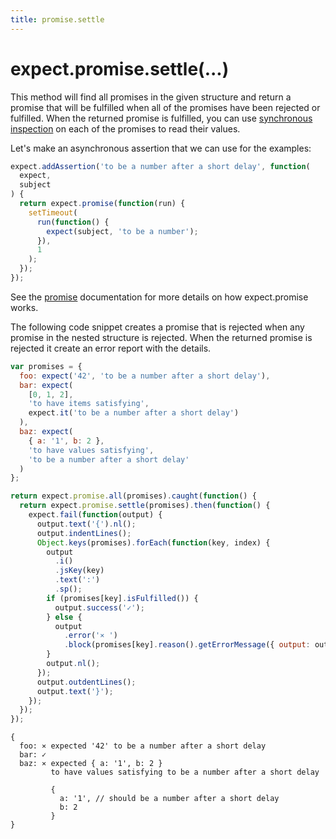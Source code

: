 ```yaml
---
title: promise.settle
---
```


# expect.promise.settle(...)

This method will find all promises in the given structure and return a
promise that will be fulfilled when all of the promises have been rejected or
fulfilled. When the returned promise is fulfilled, you can use
[synchronous inspection](https://github.com/petkaantonov/bluebird/blob/master/API.md#synchronous-inspection)
on each of the promises to read their values.

Let's make an asynchronous assertion that we can use for the examples:

```js
expect.addAssertion('to be a number after a short delay', function(
  expect,
  subject
) {
  return expect.promise(function(run) {
    setTimeout(
      run(function() {
        expect(subject, 'to be a number');
      }),
      1
    );
  });
});
```

See the [promise](../promise/) documentation for more details on how
expect.promise works.

The following code snippet creates a promise that is rejected when any
promise in the nested structure is rejected. When the returned promise
is rejected it create an error report with the details.

<!-- async:true -->
```js
var promises = {
  foo: expect('42', 'to be a number after a short delay'),
  bar: expect(
    [0, 1, 2],
    'to have items satisfying',
    expect.it('to be a number after a short delay')
  ),
  baz: expect(
    { a: '1', b: 2 },
    'to have values satisfying',
    'to be a number after a short delay'
  )
};

return expect.promise.all(promises).caught(function() {
  return expect.promise.settle(promises).then(function() {
    expect.fail(function(output) {
      output.text('{').nl();
      output.indentLines();
      Object.keys(promises).forEach(function(key, index) {
        output
          .i()
          .jsKey(key)
          .text(':')
          .sp();
        if (promises[key].isFulfilled()) {
          output.success('✓');
        } else {
          output
            .error('⨯ ')
            .block(promises[key].reason().getErrorMessage({ output: output }));
        }
        output.nl();
      });
      output.outdentLines();
      output.text('}');
    });
  });
});
```

```output
{
  foo: ⨯ expected '42' to be a number after a short delay
  bar: ✓
  baz: ⨯ expected { a: '1', b: 2 }
         to have values satisfying to be a number after a short delay

         {
           a: '1', // should be a number after a short delay
           b: 2
         }
}
```
